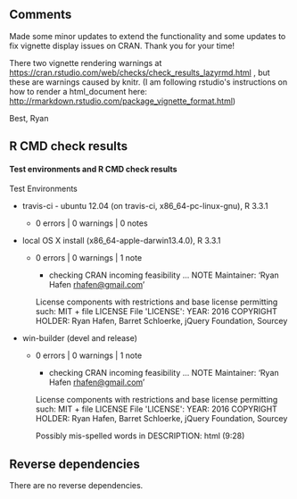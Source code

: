 ## Comments

Made some minor updates to extend the functionality and some updates to fix vignette display issues on CRAN.  Thank you for your time!

There two vignette rendering warnings at https://cran.rstudio.com/web/checks/check_results_lazyrmd.html , but these are warnings caused by knitr.  (I am following rstudio's instructions on how to render a html_document here: http://rmarkdown.rstudio.com/package_vignette_format.html)

Best,
Ryan


## R CMD check results
#### Test environments and R CMD check results

Test Environments
* travis-ci - ubuntu 12.04 (on travis-ci, x86_64-pc-linux-gnu), R 3.3.1
  * 0 errors | 0 warnings | 0 notes

* local OS X install (x86_64-apple-darwin13.4.0), R 3.3.1
  * 0 errors | 0 warnings | 1 note
    * checking CRAN incoming feasibility ... NOTE
    Maintainer: ‘Ryan Hafen <rhafen@gmail.com>’

    License components with restrictions and base license permitting such:
      MIT + file LICENSE
    File 'LICENSE':
      YEAR: 2016
      COPYRIGHT HOLDER: Ryan Hafen, Barret Schloerke, jQuery Foundation, Sourcey

* win-builder (devel and release)
  * 0 errors | 0 warnings | 1 note
    * checking CRAN incoming feasibility ... NOTE
    Maintainer: ‘Ryan Hafen <rhafen@gmail.com>’

    License components with restrictions and base license permitting such:
      MIT + file LICENSE
    File 'LICENSE':
      YEAR: 2016
      COPYRIGHT HOLDER: Ryan Hafen, Barret Schloerke, jQuery Foundation, Sourcey

    Possibly mis-spelled words in DESCRIPTION:
      html (9:28)

## Reverse dependencies

There are no reverse dependencies.
